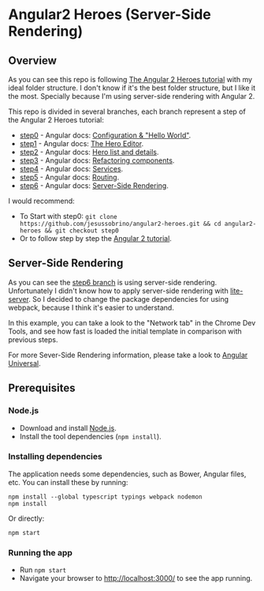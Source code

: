# Angular2 Heroes (Server-Side Rendering)

## Overview

As you can see this repo is following [The Angular 2 Heroes tutorial][angular2-tutorial] with my ideal folder structure. I don't know if it's the best folder structure, but I like it the most. Specially because I'm using server-side rendering with Angular 2. 
 
This repo is divided in several branches, each branch represent a step of the Angular 2 Heroes tutorial:

- [step0][git-step0] - Angular docs: [Configuration & "Hello World"][angular-step0].
- [step1][git-step1] - Angular docs: [The Hero Editor][angular-step1].
- [step2][git-step2] - Angular docs: [Hero list and details][angular-step2].
- [step3][git-step3] - Angular docs: [Refactoring components][angular-step3].
- [step4][git-step4] - Angular docs: [Services][angular-step4].
- [step5][git-step5] - Angular docs: [Routing][angular-step5].
- [step6][git-step6] - Angular docs: [Server-Side Rendering][angular-step6].

I would recommend:
 
- To Start with step0: `git clone https://github.com/jesussobrino/angular2-heroes.git && cd angular2-heroes && git checkout step0 ` 
- Or to follow step by step the [Angular 2 tutorial][angular2-tutorial].

## Server-Side Rendering

As you can see the [step6 branch][git-step6] is using server-side rendering. Unfortunately I didn't know how to apply server-side rendering with [lite-server][lite-server-issue]. So I decided to change the package dependencies for using webpack, because I think it's easier to understand.

In this example, you can take a look to the "Network tab" in the Chrome Dev Tools, and see how fast is loaded the initial template in comparison with previous steps.
 
For more Sever-Side Rendering information, please take a look to [Angular Universal][angular-step6].

## Prerequisites

### Node.js

- Download and install [Node.js][node-download-url].
- Install the tool dependencies (`npm install`).


### Installing dependencies

The application needs some dependencies, such as Bower, Angular files, etc.  You can install these by running:

```
npm install --global typescript typings webpack nodemon
npm install
```

Or directly:

```
npm start
```

### Running the app

- Run `npm start`
- Navigate your browser to [http://localhost:3000/][localhost-url] to see the app running.


[node-download-url]: https://nodejs.org/en/download/
[localhost-url]: http://localhost:3000/
[lite-server-issue]: https://github.com/johnpapa/lite-server/issues/50
[angular2-tutorial]: https://angular.io/docs/ts/latest/tutorial/
[git-step0]: https://github.com/jesussobrino/angular2-heroes/tree/step0
[git-step1]: https://github.com/jesussobrino/angular2-heroes/tree/step1
[git-step2]: https://github.com/jesussobrino/angular2-heroes/tree/step2
[git-step3]: https://github.com/jesussobrino/angular2-heroes/tree/step3
[git-step4]: https://github.com/jesussobrino/angular2-heroes/tree/step4
[git-step5]: https://github.com/jesussobrino/angular2-heroes/tree/step5
[git-step6]: https://github.com/jesussobrino/angular2-heroes/tree/step6
[angular-step0]: https://angular.io/docs/ts/latest/quickstart.html
[angular-step1]: https://angular.io/docs/ts/latest/tutorial/toh-pt1.html
[angular-step2]: https://angular.io/docs/ts/latest/tutorial/toh-pt2.html
[angular-step3]: https://angular.io/docs/ts/latest/tutorial/toh-pt3.html
[angular-step4]: https://angular.io/docs/ts/latest/tutorial/toh-pt4.html
[angular-step5]: https://angular.io/docs/ts/latest/tutorial/toh-pt5.html
[angular-step6]: https://github.com/angular/universal
